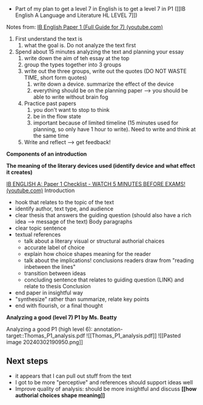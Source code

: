 - Part of my plan to get a level 7 in English is to get a level 7 in P1 ([[IB English A Language and Literature HL LEVEL 7]])

Notes from: [IB English Paper 1 (Full Guide for 7) (youtube.com)](https://www.youtube.com/watch?v=2MC6b3Rg5I8)

1. First understand the text is
	1. what the goal is. Do not analyze the text first
2. Spend about 15 minutes analyzing the text and planning your essay
	1. write down the aim of teh essay at the top
	2. group the types together into 3 groups
	3. write out the three groups, write out the quotes (DO NOT WASTE TIME, short form quotes)
		1. write down a device. summarize the effect of the device
		2. everything should be on the planning paper --> you should be able to write without brain fog
	4. Practice past papers
		1. you don't want to stop to think
		2. be in the flow state
		3. important because of limited timeline (15 minutes used for planning, so only have 1 hour to write). Need to write and think at the same time
	5. Write and reflect --> get feedback!


**Components of an introduction**


**The meaning of the literary devices used (identify device and what effect it creates)**

[IB ENGLISH A: Paper 1 Checklist - WATCH 5 MINUTES BEFORE EXAMS! (youtube.com)](https://www.youtube.com/watch?v=jlKPHjM_O-s)
Introduction
- hook that relates to the topic of the text
- identify author, text type, and audience
- clear thesis that answers the guiding question (should also have a rich idea --> message of the text)
Body paragraphs
- clear topic sentence
- textual references
	- talk about a literary visual or structural authorial chaices
	- accurate label of choice
	- explain how choice shapes meaning for the reader
	- talk about the implications! conclusions readers draw from "reading inbetween the lines"
	- transition between ideas
	- concluding sentence that relates to guiding question (LINK) and relate to thesis
Conclusion
- end paper in insightful way
- "synthesize" rather than summarize, relate key points
- end with flourish, or a final thought


**Analyzing a good (level 7) P1 by Ms. Beatty**

Analyzing a good P1 (high level 6):
annotation-target::Thomas_P1_analysis.pdf
![[Thomas_P1_analysis.pdf]]
![[Pasted image 20240302190950.png]]
## Next steps
- it appears that I can pull out stuff from the text
- I got to be more "perceptive" and references should support ideas well
- Improve quality of analysis: should be more insightful and discuss **[[how authorial choices shape meaning]]** 